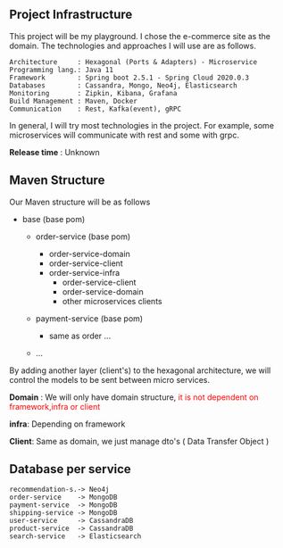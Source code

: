 ## Project Infrastructure
This project will be my playground. I chose the e-commerce site as the domain. The technologies and approaches I will use are as follows.

```
Architecture     : Hexagonal (Ports & Adapters) - Microservice
Programming lang.: Java 11
Framework        : Spring boot 2.5.1 - Spring Cloud 2020.0.3 
Databases        : Cassandra, Mongo, Neo4j, Elasticsearch
Monitoring       : Zipkin, Kibana, Grafana
Build Management : Maven, Docker
Communication    : Rest, Kafka(event), gRPC
```

In general, I will try most technologies in the project. For example, some microservices will communicate with rest and some with grpc.<p>
**Release time** : Unknown

## Maven Structure
Our Maven structure will be as follows

+ base (base pom)
    + order-service (base pom)
        + order-service-domain
        + order-service-client
        + order-service-infra
          + order-service-client
          + order-service-domain
          + other microservices clients
        
    + payment-service (base pom)
        + same as order ...
    + ...


By adding another layer (client's) to the hexagonal architecture, we will control the models to be sent between micro services.

**Domain** : We will only have domain structure,  <span style="color: red">it is not dependent on framework,infra or client</span> <p>
**infra**:  Depending on framework <p>
**Client**: Same as domain, we just manage dto's ( Data Transfer Object ) <p>

## Database per service

```
recommendation-s.-> Neo4j
order-service    -> MongoDB
payment-service  -> MongoDB
shipping-service -> MongoDB
user-service     -> CassandraDB
product-service  -> CassandraDB
search-service   -> Elasticsearch
```